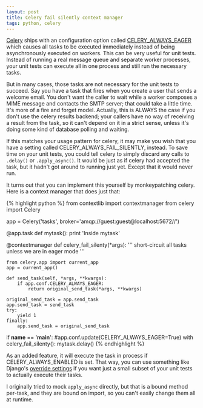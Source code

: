 ```yaml
---
layout: post
title: Celery fail silently context manager
tags: python, celery
---
```


[Celery](http://www.celeryproject.org/) ships with an configuration option called [CELERY_ALWAYS_EAGER](http://celery.readthedocs.org/en/latest/configuration.html#celery-always-eager) which causes all tasks to be executed immediately instead of being asynchronously executed on workers. This can be very useful for unit tests. Instead of running a real message queue and separate worker processes, your unit tests can execute all in one process and still run the necessary tasks.

But in many cases, those tasks are not necessary for the unit tests to succeed. Say you have a task that fires when you create a user that sends a welcome email. You don't want the caller to wait while a worker composes a MIME message and contacts the SMTP server; that could take a little time. It's more of a fire and forget model. Actually, this is ALWAYS the case if you don't use the celery results backend; your callers have no way of receiving a result from the task, so it can't depend on it in a strict sense, unless it's doing some kind of database polling and waiting.

If this matches your usage pattern for celery, it may make you wish that you have a setting called CELERY_ALWAYS_FAIL_SILENTLY, instead. To save time on your unit tests, you could tell celery to simply discard any calls to `.delay()` or `.apply_async()`. It would be just as if celery had accepted the task, but it hadn't got around to running just yet. Except that it would never run.

It turns out that you can implement this yourself by monkeypatching celery. Here is a context manager that does just that:

{% highlight python %}
from contextlib import contextmanager
from celery import Celery

app = Celery('tasks', broker='amqp://guest:guest@localhost:5672//')

@app.task
def mytask():
    print 'Inside mytask'

@contextmanager
def celery_fail_silenty(*args):
    ''' short-circuit all tasks unless we are in eager mode '''

    from celery.app import current_app
    app = current_app()

    def send_task(self, *args, **kwargs):
        if app.conf.CELERY_ALWAYS_EAGER:
            return original_send_task(*args, **kwargs)

    original_send_task = app.send_task
    app.send_task = send_task
    try:
        yield 1
    finally:
        app.send_task = original_send_task


if __name__ == '__main__':
    #app.conf.update(CELERY_ALWAYS_EAGER=True)
    with celery_fail_silenty():
        mytask.delay()
{% endhighlight %}

As an added feature, it will execute the task in process if CELERY_ALWAYS_ENABLED is set. That way, you can use something like Django's [override settings](https://docs.djangoproject.com/en/1.4/topics/testing/#overriding-settings) if you want just a small subset of your unit tests to actually execute their tasks.

I originally tried to mock `apply_async` directly, but that is a bound method per-task, and they are bound on import, so you can't easily change them all at runtime.
